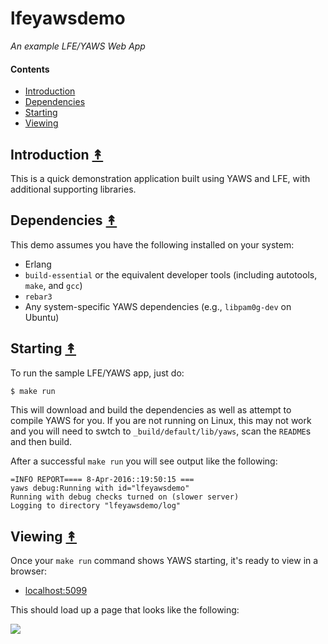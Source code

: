 # lfeyawsdemo

*An example LFE/YAWS Web App*


#### Contents

* [Introduction](#introduction-)
* [Dependencies](#dependencies-)
* [Starting](#starting-)
* [Viewing](#viewing-)


## Introduction [&#x219F;](#contents)

This is a quick demonstration application built using YAWS and LFE, with
additional supporting libraries.


## Dependencies [&#x219F;](#contents)

This demo assumes you have the following installed on your system:

* Erlang
* ``build-essential`` or the equivalent developer tools (including
  autotools, ``make``, and ``gcc``)
* ``rebar3``
* Any system-specific YAWS dependencies (e.g., ``libpam0g-dev`` on Ubuntu)


## Starting [&#x219F;](#contents)

To run the sample LFE/YAWS app, just do:

```bash
$ make run
```

This will download and build the dependencies as well as attempt to compile
YAWS for you. If you are not running on Linux, this may not work and you will
need to swtch to ``_build/default/lib/yaws``, scan the ``README``s and then
build.

After a successful ``make run`` you will see output like the following:

```
=INFO REPORT==== 8-Apr-2016::19:50:15 ===
yaws debug:Running with id="lfeyawsdemo"
Running with debug checks turned on (slower server)
Logging to directory "lfeyawsdemo/log"
```


## Viewing [&#x219F;](#contents)

Once your ``make run`` command shows YAWS starting, it's ready to view in a
browser:

* [localhost:5099](http://localhost:5099/)

This should load up a page that looks like the following:

[![][screen]][screen-large]

[screen]: priv/www/images/screenshot-thumb.png
[screen-large]: https://raw.githubusercontent.com/lfex/yaws-sample-app/master/priv/www/images/screenshot.png
